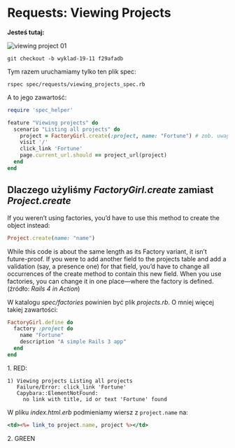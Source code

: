 # Requests: Viewing Projects

**Jesteś tutaj:**

![viewing project 01](https://raw.github.com/wbzyl/projekt-zespolowy/master/public/viewing_project-01.png)

    git checkout -b wyklad-19-11 f29afadb

Tym razem uruchamiamy tylko ten plik spec:

    rspec spec/requests/viewing_projects_spec.rb

A to jego zawartość:

```ruby
require 'spec_helper'

feature "Viewing projects" do
  scenario "Listing all projects" do
    project = FactoryGirl.create(:project, name: "Fortune") # zob. uwaga poniżej
    visit '/'
    click_link 'Fortune'
    page.current_url.should == project_url(project)
  end
end
```

## Dlaczego użyliśmy *FactoryGirl.create* zamiast *Project.create*

If you weren’t using factories, you’d have to use this
method to create the object instead:

```ruby
Project.create(name: "name")
```

While this code is about the same length as its Factory variant, it
isn’t future-proof. If you were to add another field to the projects
table and add a validation (say, a presence one) for that field, you’d
have to change all occurrences of the create method to contain this
new field. When you use factories, you can change it in one
place—where the factory is defined. (źródło: _Rails 4 in Action_)

W katalogu *spec/factories* powinien być plik *projects.rb*.
O mniej więcej takiej zawartości:

```ruby
FactoryGirl.define do
  factory :project do
    name "Fortune"
    description "A simple Rails 3 app"
  end
end
```

1\. RED:

    1) Viewing projects Listing all projects
       Failure/Error: click_link 'Fortune'
       Capybara::ElementNotFound:
         no link with title, id or text 'Fortune' found

W pliku *index.html.erb* podmieniamy wiersz z `project.name` na:

```rhtml
<td><%= link_to project.name, project %></td>
```

2\. GREEN
